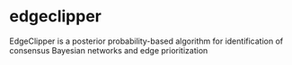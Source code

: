 # edgeclipper
EdgeClipper is a posterior probability-based algorithm for identification of consensus Bayesian networks and edge prioritization
